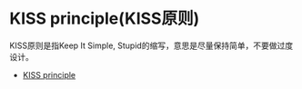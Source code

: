 # KISS principle(KISS原则)

KISS原则是指Keep It Simple, Stupid的缩写，意思是尽量保持简单，不要做过度设计。

- [KISS principle](https://en.wikipedia.org/wiki/KISS_principle)